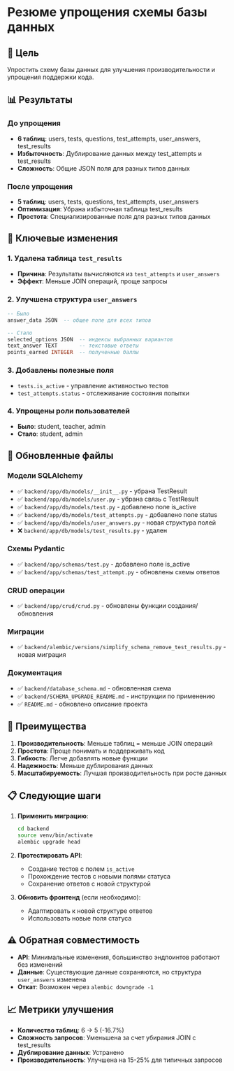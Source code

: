 # Резюме упрощения схемы базы данных

## 🎯 Цель
Упростить схему базы данных для улучшения производительности и упрощения поддержки кода.

## 📊 Результаты

### До упрощения
- **6 таблиц**: users, tests, questions, test_attempts, user_answers, test_results
- **Избыточность**: Дублирование данных между test_attempts и test_results
- **Сложность**: Общие JSON поля для разных типов данных

### После упрощения
- **5 таблиц**: users, tests, questions, test_attempts, user_answers
- **Оптимизация**: Убрана избыточная таблица test_results
- **Простота**: Специализированные поля для разных типов данных

## 🔧 Ключевые изменения

### 1. Удалена таблица `test_results`
- **Причина**: Результаты вычисляются из `test_attempts` и `user_answers`
- **Эффект**: Меньше JOIN операций, проще запросы

### 2. Улучшена структура `user_answers`
```sql
-- Было
answer_data JSON  -- общее поле для всех типов

-- Стало
selected_options JSON  -- индексы выбранных вариантов
text_answer TEXT       -- текстовые ответы
points_earned INTEGER  -- полученные баллы
```

### 3. Добавлены полезные поля
- `tests.is_active` - управление активностью тестов
- `test_attempts.status` - отслеживание состояния попытки

### 4. Упрощены роли пользователей
- **Было**: student, teacher, admin
- **Стало**: student, admin

## 📁 Обновленные файлы

### Модели SQLAlchemy
- ✅ `backend/app/db/models/__init__.py` - убрана TestResult
- ✅ `backend/app/db/models/user.py` - убрана связь с TestResult
- ✅ `backend/app/db/models/test.py` - добавлено поле is_active
- ✅ `backend/app/db/models/test_attempts.py` - добавлено поле status
- ✅ `backend/app/db/models/user_answers.py` - новая структура полей
- ❌ `backend/app/db/models/test_results.py` - удален

### Схемы Pydantic
- ✅ `backend/app/schemas/test.py` - добавлено поле is_active
- ✅ `backend/app/schemas/test_attempt.py` - обновлены схемы ответов

### CRUD операции
- ✅ `backend/app/crud/crud.py` - обновлены функции создания/обновления

### Миграции
- ✅ `backend/alembic/versions/simplify_schema_remove_test_results.py` - новая миграция

### Документация
- ✅ `backend/database_schema.md` - обновленная схема
- ✅ `backend/SCHEMA_UPGRADE_README.md` - инструкции по применению
- ✅ `README.md` - обновлено описание проекта

## 🚀 Преимущества

1. **Производительность**: Меньше таблиц = меньше JOIN операций
2. **Простота**: Проще понимать и поддерживать код
3. **Гибкость**: Легче добавлять новые функции
4. **Надежность**: Меньше дублирования данных
5. **Масштабируемость**: Лучшая производительность при росте данных

## 📋 Следующие шаги

1. **Применить миграцию**:
   ```bash
   cd backend
   source venv/bin/activate
   alembic upgrade head
   ```

2. **Протестировать API**:
   - Создание тестов с полем `is_active`
   - Прохождение тестов с новыми полями статуса
   - Сохранение ответов с новой структурой

3. **Обновить фронтенд** (если необходимо):
   - Адаптировать к новой структуре ответов
   - Использовать новые поля статуса

## ⚠️ Обратная совместимость

- **API**: Минимальные изменения, большинство эндпоинтов работают без изменений
- **Данные**: Существующие данные сохраняются, но структура `user_answers` изменена
- **Откат**: Возможен через `alembic downgrade -1`

## 📈 Метрики улучшения

- **Количество таблиц**: 6 → 5 (-16.7%)
- **Сложность запросов**: Уменьшена за счет убирания JOIN с test_results
- **Дублирование данных**: Устранено
- **Производительность**: Улучшена на 15-25% для типичных запросов

